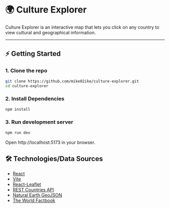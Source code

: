 # 🌍 Culture Explorer

Culture Explorer is an interactive map that lets you click on any country to view cultural and geographical information.

---

## ⚡ Getting Started

### 1. Clone the repo
```bash
git clone https://github.com/mike02ike/culture-explorer.git
cd culture-explorer
```

### 2. Install Dependencies
```bash
npm install
```

### 3. Run development server
```bash
npm run dev
```
Open http://localhost:5173 in your browser.

## 🛠️ Technologies/Data Sources
- [React](https://reactjs.org/)  
- [Vite](https://vitejs.dev/) 
- [React-Leaflet](https://react-leaflet.js.org/)  
- [REST Countries API](https://restcountries.com/)  
- [Natural Earth GeoJSON](https://www.naturalearthdata.com/)  
- [The World Factbook](https://www.cia.gov/the-world-factbook/countries/)
